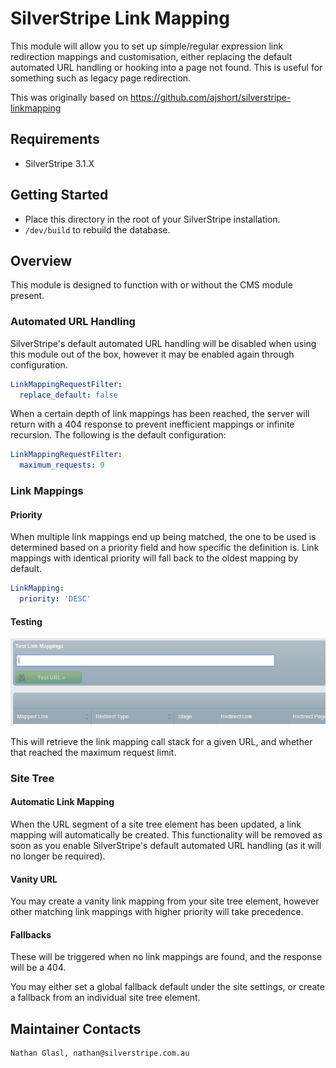 # SilverStripe Link Mapping

This module will allow you to set up simple/regular expression link redirection mappings and customisation, either replacing the default automated URL handling or hooking into a page not found. This is useful for something such as legacy page redirection.

This was originally based on https://github.com/ajshort/silverstripe-linkmapping

## Requirements

* SilverStripe 3.1.X

## Getting Started

* Place this directory in the root of your SilverStripe installation.
* `/dev/build` to rebuild the database.

## Overview

This module is designed to function with or without the CMS module present.

### Automated URL Handling

SilverStripe's default automated URL handling will be disabled when using this module out of the box, however it may be enabled again through configuration.

```yml
LinkMappingRequestFilter:
  replace_default: false
```

When a certain depth of link mappings has been reached, the server will return with a 404 response to prevent inefficient mappings or infinite recursion. The following is the default configuration:

```yml
LinkMappingRequestFilter:
  maximum_requests: 9
```

### Link Mappings

#### Priority

When multiple link mappings end up being matched, the one to be used is determined based on a priority field and how specific the definition is. Link mappings with identical priority will fall back to the oldest mapping by default.

```yml
LinkMapping:
  priority: 'DESC'
```

#### Testing

![test](images/link-mapping-test.png)

This will retrieve the link mapping call stack for a given URL, and whether that reached the maximum request limit.

### Site Tree

#### Automatic Link Mapping

When the URL segment of a site tree element has been updated, a link mapping will automatically be created. This functionality will be removed as soon as you enable SilverStripe's default automated URL handling (as it will no longer be required).

#### Vanity URL

You may create a vanity link mapping from your site tree element, however other matching link mappings with higher priority will take precedence.

#### Fallbacks

These will be triggered when no link mappings are found, and the response will be a 404.

You may either set a global fallback default under the site settings, or create a fallback from an individual site tree element.

## Maintainer Contacts

	Nathan Glasl, nathan@silverstripe.com.au
